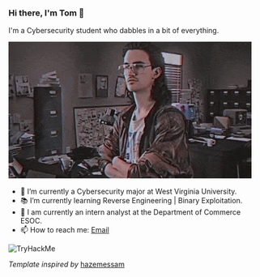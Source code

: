 ### Hi there, I'm Tom 👋

I'm a Cybersecurity student who dabbles in a bit of everything.

![](Hackerman.gif)

- 🔭 I’m currently a Cybersecurity major at West Virginia University.
- 📚 I’m currently learning Reverse Engineering | Binary Exploitation.
- 👯 I am currently an intern analyst at the Department of Commerce ESOC.
- 📫 How to reach me: [Email](thasselm@mix.wvu.edu)

<img src="https://tryhackme-badges.s3.amazonaws.com/TomHasselman.png" alt="TryHackMe">

*Template inspired by* [hazemessam](https://github.com/hazemessam)

